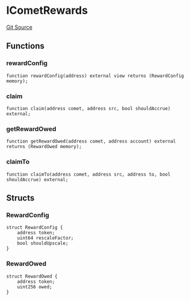 # ICometRewards
[Git Source](https://github.com/larrythecucumber321/protocol/blob/aabf2c9d4120808940fb3be9193cb66ea71ac351/contracts/plugins/assets/compoundv3/vendor/ICometRewards.sol)


## Functions
### rewardConfig


```solidity
function rewardConfig(address) external view returns (RewardConfig memory);
```

### claim


```solidity
function claim(address comet, address src, bool shouldAccrue) external;
```

### getRewardOwed


```solidity
function getRewardOwed(address comet, address account) external returns (RewardOwed memory);
```

### claimTo


```solidity
function claimTo(address comet, address src, address to, bool shouldAccrue) external;
```

## Structs
### RewardConfig

```solidity
struct RewardConfig {
    address token;
    uint64 rescaleFactor;
    bool shouldUpscale;
}
```

### RewardOwed

```solidity
struct RewardOwed {
    address token;
    uint256 owed;
}
```

